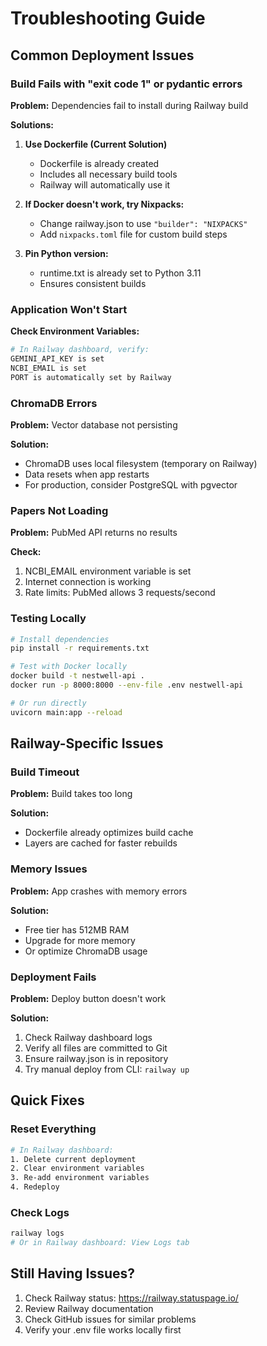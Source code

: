 # Troubleshooting Guide

## Common Deployment Issues

### Build Fails with "exit code 1" or pydantic errors

**Problem:** Dependencies fail to install during Railway build

**Solutions:**

1. **Use Dockerfile (Current Solution)**
   - Dockerfile is already created
   - Includes all necessary build tools
   - Railway will automatically use it

2. **If Docker doesn't work, try Nixpacks:**
   - Change railway.json to use `"builder": "NIXPACKS"`
   - Add `nixpacks.toml` file for custom build steps

3. **Pin Python version:**
   - runtime.txt is already set to Python 3.11
   - Ensures consistent builds

### Application Won't Start

**Check Environment Variables:**
```bash
# In Railway dashboard, verify:
GEMINI_API_KEY is set
NCBI_EMAIL is set
PORT is automatically set by Railway
```

### ChromaDB Errors

**Problem:** Vector database not persisting

**Solution:**
- ChromaDB uses local filesystem (temporary on Railway)
- Data resets when app restarts
- For production, consider PostgreSQL with pgvector

### Papers Not Loading

**Problem:** PubMed API returns no results

**Check:**
1. NCBI_EMAIL environment variable is set
2. Internet connection is working
3. Rate limits: PubMed allows 3 requests/second

### Testing Locally

```bash
# Install dependencies
pip install -r requirements.txt

# Test with Docker locally
docker build -t nestwell-api .
docker run -p 8000:8000 --env-file .env nestwell-api

# Or run directly
uvicorn main:app --reload
```

## Railway-Specific Issues

### Build Timeout

**Problem:** Build takes too long

**Solution:**
- Dockerfile already optimizes build cache
- Layers are cached for faster rebuilds

### Memory Issues

**Problem:** App crashes with memory errors

**Solution:**
- Free tier has 512MB RAM
- Upgrade for more memory
- Or optimize ChromaDB usage

### Deployment Fails

**Problem:** Deploy button doesn't work

**Solution:**
1. Check Railway dashboard logs
2. Verify all files are committed to Git
3. Ensure railway.json is in repository
4. Try manual deploy from CLI: `railway up`

## Quick Fixes

### Reset Everything
```bash
# In Railway dashboard:
1. Delete current deployment
2. Clear environment variables
3. Re-add environment variables
4. Redeploy
```

### Check Logs
```bash
railway logs
# Or in Railway dashboard: View Logs tab
```

## Still Having Issues?

1. Check Railway status: https://railway.statuspage.io/
2. Review Railway documentation
3. Check GitHub issues for similar problems
4. Verify your .env file works locally first
